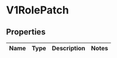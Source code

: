 # V1RolePatch

## Properties
Name | Type | Description | Notes
------------ | ------------- | ------------- | -------------
